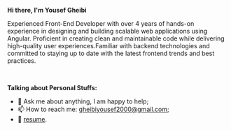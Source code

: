 <!--
**yousefgheibi/yousefgheibi** is a ✨ _special_ ✨ repository because its `README.md` (this file) appears on your GitHub profile.
<img src="https://github-readme-stats.vercel.app/api?username=yousefgheibi&show_icons=true&theme=ADD_THEME_HERE" width="400">
Here are some ideas to get you started:

- 🔭 I’m currently working on ...
- 🌱 I’m currently learning ...
- 👯 I’m looking to collaborate on ...
- 🤔 I’m looking for help with ...
- 💬 Ask me about ...
- 📫 How to reach me: ...
- 😄 Pronouns: ...
- ⚡ Fun fact: ...
-->

**Hi there, I'm Yousef Gheibi**

Experienced Front-End Developer with over 4 years of hands-on experience in designing and building scalable web applications using Angular. Proficient in creating clean and maintainable code while delivering high-quality user experiences.Familiar with backend technologies and committed to staying up to date with the latest frontend trends and best practices.
  
</br>



**Talking about Personal Stuffs:**

- 💬 Ask me about anything, I am happy to help;
- 📫 How to reach me: gheibiyousef2000@gmail.com;
- 📝 [resume](https://drive.google.com/file/d/1_HR4NgCPPmYWyAWO_UW7UInb9cWnJLFh/view?usp=sharing).

</br>



